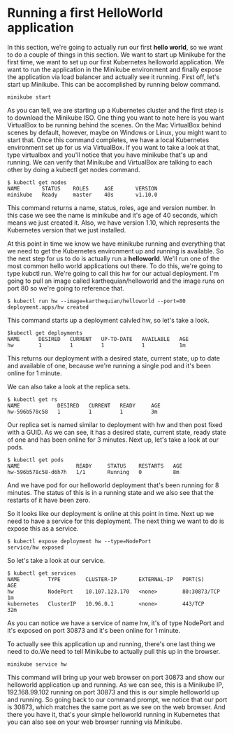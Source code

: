 # Running a first HelloWorld application
In this section, we're going to actually run our first **hello world**, so we want to do a couple of things in this section. We want to start up Minikube for the first time, we want to set up our first Kubernetes helloworld application. We want to run the application in the Minikube environment and finally expose the application via load balancer and actually see it running. First off, let's start up Minikube. This can be accomplished by running below command.
```
minikube start
```
As you can tell, we are starting up a Kubernetes cluster and the first step is to download the Minikube ISO. One thing you want to note here is you want VirtualBox to be running behind the scenes. On the Mac VirtualBox behind scenes by default, however, maybe on Windows or Linux, you might want to start that. Once this command completes, we have a local Kubernetes environment set up for us via VirtualBox. If you want to take a look at that, type virtualbox and you'll notice that you have minikube that's up and running.
We can verify that Minikube and VirtualBox are talking to each other by doing a kubectl get nodes command.
```
$ kubectl get nodes
NAME       STATUS    ROLES     AGE       VERSION
minikube   Ready     master    40s       v1.10.0
```
This command returns a name, status, roles, age and version number. In this case we see the name is minikube and it's age of 40 seconds, which means we just created it. Also, we have version 1.10, which represents the Kubernetes version that we just installed. 

At this point in time we know we have minikube running and everything that we need to get the Kubernetes environment up and running is available. So the next step for us to do is actually run a **helloworld**. We'll run one of the most common hello world applications out there. To do this, we're going to type kubctl run. We're going to call this hw for our actual deployment. I'm going to pull an image called karthequian/helloworld and the image runs on port 80 so we're going to reference that.
```
$ kubectl run hw --image=karthequian/helloworld --port=80
deployment.apps/hw created
```
This command starts up a deployment calvled hw, so let's take a look. 
```
$kubectl get deployments
NAME      DESIRED   CURRENT   UP-TO-DATE   AVAILABLE   AGE
hw        1         1         1            1           1m
```
This returns our deployment with a desired state, current state, up to date and available of one, because we're running a single pod and it's been online for 1 minute.

We can also take a look at the replica sets.
```
$ kubectl get rs
NAME            DESIRED   CURRENT   READY     AGE
hw-596b578c58   1         1         1         3m
```
Our replica set is named similar to deployment with hw and then post fixed with a GUID. As we can see, it has a desired state, current state, ready state of one and has been online for 3 minutes. Next up, let's take a look at our pods. 
```
$ kubectl get pods
NAME                  READY     STATUS    RESTARTS   AGE
hw-596b578c58-d6h7h   1/1       Running   0          8m
```
And we have pod for our helloworld deployment that's been running for 8 minutes. The status of this is in a running state and we also see that the restarts of it have been zero.

So it looks like our deployment is online at this point in time. Next up we need to have a service for this deployment. The next thing we want to do is expose this as a service. 
``` 
$ kubectl expose deployment hw --type=NodePort 
service/hw exposed
```
So let's take a look at our service.
``` 
$ kubectl get services
NAME         TYPE        CLUSTER-IP       EXTERNAL-IP   PORT(S)        AGE
hw           NodePort    10.107.123.170   <none>        80:30873/TCP   1m
kubernetes   ClusterIP   10.96.0.1        <none>        443/TCP        32m
```
As you can notice we have a service of name hw, it's of type NodePort and it's exposed on port 30873 and it's been online for 1 minute. 

To actually see this application up and running, there's one last thing we need to do.We need to tell Minikube to actually pull this up in the browser.
```
minikube service hw
```
This command will bring up your web browser on port 30873 and show our helloworld application up and running. As we can see, this is a Minikube IP, 192.168.99.102 running on port 30873 and this is our simple helloworld up and running.
So going back to our command prompt, we notice that our port is 30873, which matches the same port as we see on the web browser. And there you have it, that's your simple helloworld running in Kubernetes that you can also see on your web browser running via Minikube.
